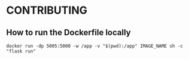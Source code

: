 # CONTRIBUTING

## How to run the Dockerfile locally

```
docker run -dp 5005:5000 -w /app -v "$(pwd):/app" IMAGE_NAME sh -c "flask run"
```